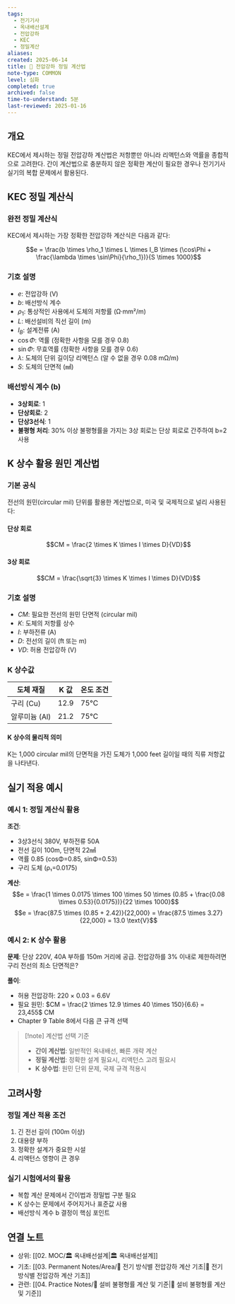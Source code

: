 ```yaml
---
tags:
  - 전기기사
  - 옥내배선설계
  - 전압강하
  - KEC
  - 정밀계산
aliases: 
created: 2025-06-14
title: 📝 전압강하 정밀 계산법
note-type: COMMON
level: 심화
completed: true
archived: false
time-to-understand: 5분
last-reviewed: 2025-01-16
---
```


## 개요
KEC에서 제시하는 정밀 전압강하 계산법은 저항뿐만 아니라 리액턴스와 역률을 종합적으로 고려한다. 간이 계산법으로 충분하지 않은 정확한 계산이 필요한 경우나 전기기사 실기의 복합 문제에서 활용된다.

## KEC 정밀 계산식

### 완전 정밀 계산식
KEC에서 제시하는 가장 정확한 전압강하 계산식은 다음과 같다:

$$e = \frac{b \times \rho_1 \times L \times I_B \times (\cos\Phi + \frac{\lambda \times \sin\Phi}{\rho_1})}{S \times 1000}$$

### 기호 설명
- $e$: 전압강하 (V)
- $b$: 배선방식 계수
- $\rho_1$: 통상적인 사용에서 도체의 저항률 (Ω·mm²/m)
- $L$: 배선설비의 직선 길이 (m)
- $I_B$: 설계전류 (A)
- $\cos\Phi$: 역률 (정확한 사항을 모를 경우 0.8)
- $\sin\Phi$: 무효역률 (정확한 사항을 모를 경우 0.6)
- $\lambda$: 도체의 단위 길이당 리액턴스 (알 수 없을 경우 0.08 mΩ/m)
- $S$: 도체의 단면적 (㎟)

### 배선방식 계수 (b)
- **3상회로**: 1
- **단상회로**: 2
- **단상3선식**: 1
- **불평형 처리**: 30% 이상 불평형률을 가지는 3상 회로는 단상 회로로 간주하여 b=2 사용

## K 상수 활용 원민 계산법

### 기본 공식
전선의 원민(circular mil) 단위를 활용한 계산법으로, 미국 및 국제적으로 널리 사용된다:

#### 단상 회로
$$CM = \frac{2 \times K \times I \times D}{VD}$$

#### 3상 회로
$$CM = \frac{\sqrt{3} \times K \times I \times D}{VD}$$

### 기호 설명
- $CM$: 필요한 전선의 원민 단면적 (circular mil)
- $K$: 도체의 저항률 상수
- $I$: 부하전류 (A)
- $D$: 전선의 길이 (ft 또는 m)
- $VD$: 허용 전압강하 (V)

### K 상수값
| 도체 재질 | K 값 | 온도 조건 |
|----------|------|----------|
| 구리 (Cu) | 12.9 | 75°C |
| 알루미늄 (Al) | 21.2 | 75°C |

#### K 상수의 물리적 의미
K는 1,000 circular mil의 단면적을 가진 도체가 1,000 feet 길이일 때의 직류 저항값을 나타낸다.

## 실기 적용 예시

### 예시 1: 정밀 계산식 활용
**조건**:
- 3상3선식 380V, 부하전류 50A
- 전선 길이 100m, 단면적 22㎟
- 역률 0.85 (cosΦ=0.85, sinΦ=0.53)
- 구리 도체 (ρ₁=0.0175)

**계산**:
$$e = \frac{1 \times 0.0175 \times 100 \times 50 \times (0.85 + \frac{0.08 \times 0.53}{0.0175})}{22 \times 1000}$$
$$e = \frac{87.5 \times (0.85 + 2.42)}{22,000} = \frac{87.5 \times 3.27}{22,000} = 13.0 \text{V}$$

### 예시 2: K 상수 활용
**문제**: 단상 220V, 40A 부하를 150m 거리에 공급. 전압강하를 3% 이내로 제한하려면 구리 전선의 최소 단면적은?

**풀이**:
- 허용 전압강하: 220 × 0.03 = 6.6V
- 필요 원민: $CM = \frac{2 \times 12.9 \times 40 \times 150}{6.6} = 23,455$ CM
- Chapter 9 Table 8에서 다음 큰 규격 선택

> [!note] 계산법 선택 기준
> - **간이 계산법**: 일반적인 옥내배선, 빠른 개략 계산
> - **정밀 계산법**: 정확한 설계 필요시, 리액턴스 고려 필요시
> - **K 상수법**: 원민 단위 문제, 국제 규격 적용시

## 고려사항

### 정밀 계산 적용 조건
1. 긴 전선 길이 (100m 이상)
2. 대용량 부하
3. 정확한 설계가 중요한 시설
4. 리액턴스 영향이 큰 경우

### 실기 시험에서의 활용
- 복합 계산 문제에서 간이법과 정밀법 구분 필요
- K 상수는 문제에서 주어지거나 표준값 사용
- 배선방식 계수 b 결정이 핵심 포인트

## 연결 노트
- 상위: [[02. MOC/🏛️ 옥내배선설계|🏛️ 옥내배선설계]]
- 기초: [[03. Permanent Notes/Area/📝 전기 방식별 전압강하 계산 기초|📝 전기 방식별 전압강하 계산 기초]]
- 관련: [[04. Practice Notes/📝 설비 불평형률 계산 및 기준|📝 설비 불평형률 계산 및 기준]] 